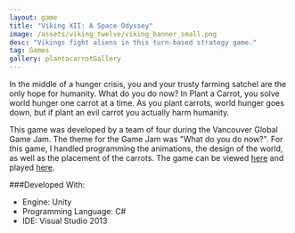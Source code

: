```yaml
---
layout: game
title: "Viking XII: A Space Odyssey"
image: /assets/viking_twelve/viking_banner_small.png
desc: "Vikings fight aliens in this turn-based strategy game."
tag: Games
gallery: plantacarrotGallery
---
```

In the middle of a hunger crisis, you and your trusty farming satchel are the only hope for humanity. What do you do now? In Plant a Carrot, you solve world hunger one carrot at a time. As you plant carrots, world hunger goes down, but if plant an evil carrot you actually harm humanity. 

This game was developed by a team of four during the Vancouver Global Game Jam. The theme for the Game Jam was "What do you do now?". For this game, I handled programming the animations, the design of the world, as well as the placement of the carrots. The game can be viewed <a href="http://globalgamejam.org/2015/games/plant-carrot">here</a> and played <a href="http://gamejolt.com/games/other/plant-a-carrot/46324/">here</a>.

###Developed With:
* Engine: Unity
* Programming Language: C#
* IDE: Visual Studio 2013
